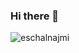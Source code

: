 ### Hi there 👋
<p><img align="left" src="https://github-readme-stats.vercel.app/api/top-langs?username=EvanMad&show_icons=true&locale=en&layout=compact" alt="eschalnajmi" /></p>
